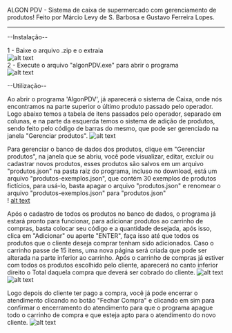 ALGON PDV - Sistema de caixa de supermercado com gerenciamento de produtos!
Feito por Márcio Levy de S. Barbosa e Gustavo Ferreira Lopes.
__________________________________________________________________

--Instalação--

1 - Baixe o arquivo .zip e o extraia<br>![alt text](https://i.imgur.com/aS1GlkY.png)<br>2 - Execute o arquivo "algonPDV.exe" para abrir o programa<br>![alt text](https://i.imgur.com/TmC7jta.png)

--Utilização--

Ao abrir o programa 'AlgonPDV', já aparecerá o sistema de Caixa, onde nós encontramos na parte superior o último produto passado pelo operador. Logo abaixo temos a tabela
de itens passados pelo operador, separado em colunas, e na parte da esquerda temos o sistema de adição de produtos, sendo feito pelo código de barras do mesmo, que pode ser
gerenciado na janela "Gerenciar produtos".
![alt text](https://i.imgur.com/s1FW3W8.png)

Para gerenciar o banco de dados dos produtos, clique em "Gerenciar produtos", na janela que se abriu, você pode visualizar, editar, excluir ou cadastrar novos produtos,
esses produtos são salvos em um arquivo "produtos.json" na pasta raiz do programa, incluso no download, está um arquivo "produtos-exemplos.json", que contém 30 exemplos
de produtos fictícios, para usá-lo, basta apagar o arquivo "produtos.json" e renomear o arquivo "produtos-exemplos.json" para "produtos.json"<br>!
[alt text](https://i.imgur.com/FOKMFuS.png)

Após o cadastro de todos os produtos no banco de dados, o programa já estará pronto para funcionar, para adicionar produtos ao carrinho de compras, basta colocar seu código
e a quantidade desejada, após isso, clica em "Adicionar" ou aperte "ENTER", faça isso até que todos os produtos que o cliente deseja comprar tenham sido adicionados. Caso o
carrinho passe de 15 itens, uma nova página será criada que pode ser alterada na parte inferior ao carrinho. Após o carrinho de compras já estiver com todos os produtos escolhido 
pelo cliente, aparecerá no canto inferior direito o Total daquela compra que deverá ser cobrado do cliente.
![alt text](https://i.imgur.com/1sBUzWq.png) ![alt text](https://i.imgur.com/LmY97oo.png)

Logo depois do cliente ter pago a compra, você já pode encerrar o atendimento clicando no botão "Fechar Compra" e clicando em sim para confirmar o encerramento do atendimento
para que o programa apague todo o carrinho de compra e que esteja apto para o atendimento do novo cliente.
![alt text](https://i.imgur.com/pIusmNm.png)
